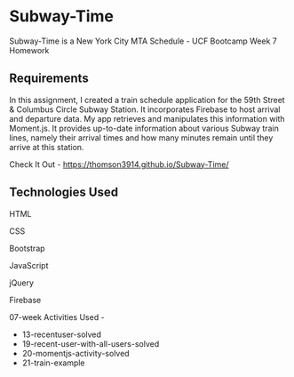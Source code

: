 # Subway-Time
Subway-Time is a New York City MTA Schedule - UCF Bootcamp Week 7 Homework

## Requirements 
In this assignment, I created a train schedule application for the 59th Street & Columbus Circle Subway Station. It incorporates Firebase to host arrival and departure data. My app retrieves and manipulates this information with Moment.js.  It provides up-to-date information about various Subway train lines, namely their arrival times and how many minutes remain until they arrive at this station.  

Check It Out -  https://thomson3914.github.io/Subway-Time/ 

## Technologies Used

HTML

CSS

Bootstrap

JavaScript

jQuery

Firebase

07-week Activities Used  -
* 13-recentuser-solved
* 19-recent-user-with-all-users-solved  
* 20-momentjs-activity-solved 
* 21-train-example
